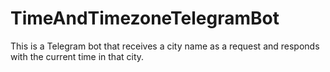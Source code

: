 # TimeAndTimezoneTelegramBot

This is a Telegram bot that receives a city name as a request and responds with the current time in that city.
